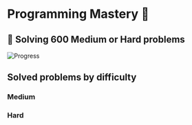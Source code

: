 # Programming Mastery :punch:

## :goal_net:  Solving 600 Medium or Hard problems 

![Progress](https://progress-bar.dev/10/?scale=600&title=InterviewGod&width=500&color=babaca&suffix=+problems+solved)

## Solved problems by difficulty

### Medium

### Hard

